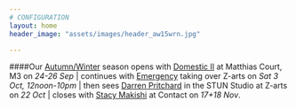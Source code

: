 ```yaml
---
# CONFIGURATION
layout: home
header_image: "assets/images/header_aw15wrn.jpg"

---
```

####Our [Autumn/Winter](/current/2015-autumnwinter) season opens with [Domestic II](/current/2015-domestic) at Matthias Court, M3 on *24-26 Sep* | continues with [Emergency](/current/2015-emergency) taking over Z-arts on *Sat 3 Oct, 12noon-10pm* | then sees [Darren Pritchard](/current/2015-autumnwinter/pritchard) in the STUN Studio at Z-arts on *22 Oct* | closes with [Stacy Makishi](http://www.wordofwarning.org/current/2015-autumnwinter/makishi) at Contact on *17+18 Nov*.

